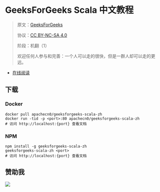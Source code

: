# GeeksForGeeks Scala 中文教程

> 原文：[GeeksForGeeks](https://geeksforgeeks.org/)
> 
> 协议：[CC BY-NC-SA 4.0](http://creativecommons.org/licenses/by-nc-sa/4.0/)
> 
> 阶段：机翻（1）
> 
> 欢迎任何人参与和完善：一个人可以走的很快，但是一群人却可以走的更远。

* [在线阅读](https://g4g-scala.apachecn.org)
## 下载

### Docker

```
docker pull apachecn0/geeksforgeeks-scala-zh
docker run -tid -p <port>:80 apachecn0/geeksforgeeks-scala-zh
# 访问 http://localhost:{port} 查看文档
```

### NPM

```
npm install -g geeksforgeeks-scala-zh
geeksforgeeks-scala-zh <port>
# 访问 http://localhost:{port} 查看文档
```

## 赞助我

![](https://img-blog.csdnimg.cn/20200112005920729.png)
